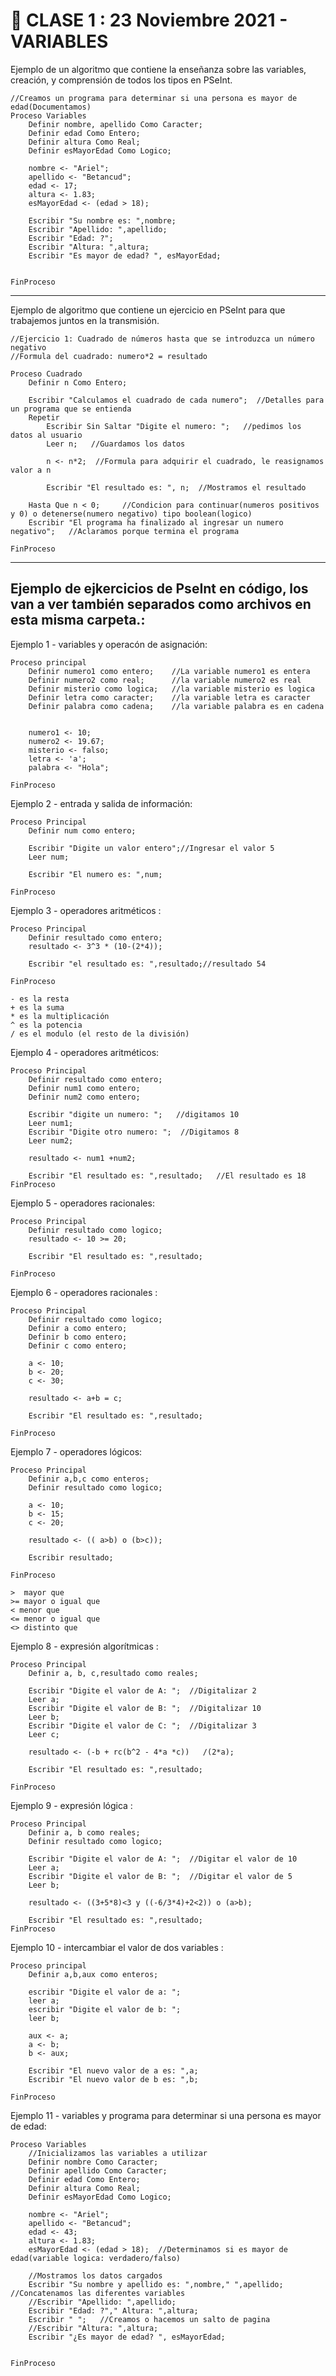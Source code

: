 # :book: CLASE 1 : 23 Noviembre 2021 - VARIABLES

Ejemplo de un algoritmo que contiene la enseñanza sobre las variables, creación, y comprensión de todos los tipos en PSeInt.

```
//Creamos un programa para determinar si una persona es mayor de edad(Documentamos)
Proceso Variables
	Definir nombre, apellido Como Caracter;
	Definir edad Como Entero;
	Definir altura Como Real;
	Definir esMayorEdad Como Logico;
	
	nombre <- "Ariel";
	apellido <- "Betancud";
	edad <- 17;
	altura <- 1.83;
	esMayorEdad <- (edad > 18);
	
	Escribir "Su nombre es: ",nombre;
	Escribir "Apellido: ",apellido;
	Escribir "Edad: ?";
	Escribir "Altura: ",altura;
	Escribir "Es mayor de edad? ", esMayorEdad;
	
	
FinProceso
```

---


Ejemplo de algoritmo que contiene un ejercicio en PSeInt para que trabajemos juntos en la transmisión.


```
//Ejercicio 1: Cuadrado de números hasta que se introduzca un número negativo
//Formula del cuadrado: numero*2 = resultado

Proceso Cuadrado
	Definir n Como Entero;
	
	Escribir "Calculamos el cuadrado de cada numero";  //Detalles para un programa que se entienda
	Repetir
		Escribir Sin Saltar "Digite el numero: ";   //pedimos los datos al usuario
		Leer n;   //Guardamos los datos
		
		n <- n*2;  //Formula para adquirir el cuadrado, le reasignamos valor a n
		
		Escribir "El resultado es: ", n;  //Mostramos el resultado
		
	Hasta Que n < 0;     //Condicion para continuar(numeros positivos y 0) o detenerse(numero negativo) tipo boolean(logico)
	Escribir "El programa ha finalizado al ingresar un numero negativo";   //Aclaramos porque termina el programa
	
FinProceso

```

---

## Ejemplo de ejkercicios de PseInt en código, los van a ver también separados como archivos en esta misma carpeta.:


Ejemplo 1  - variables y operacón de asignación:

```
Proceso principal
	Definir numero1 como entero;    //La variable numero1 es entera
	Definir numero2 como real;      //la variable numero2 es real
	Definir misterio como logica;   //la variable misterio es logica
	Definir letra como caracter;    //la variable letra es caracter
	Definir palabra como cadena;    //la variable palabra es en cadena
	
	
	numero1 <- 10;
	numero2 <- 19.67;
	misterio <- falso;
	letra <- 'a';
	palabra <- "Hola";
	
FinProceso
```

Ejemplo 2 - entrada y salida de información:

```
Proceso Principal
	Definir num como entero;
	
	Escribir "Digite un valor entero";//Ingresar el valor 5
	Leer num;
	
	Escribir "El numero es: ",num;
	
FinProceso
```

Ejemplo 3 - operadores aritméticos :

```
Proceso Principal
	Definir resultado como entero;
	resultado <- 3^3 * (10-(2*4));
	
	Escribir "el resultado es: ",resultado;//resultado 54
	
FinProceso
```

``` 
- es la resta
+ es la suma
* es la multiplicación
^ es la potencia
/ es el modulo (el resto de la división)
```


Ejemplo 4 - operadores aritméticos:

```
Proceso Principal
	Definir resultado como entero;
	Definir num1 como entero;
	Definir num2 como entero;
	
	Escribir "digite un numero: ";   //digitamos 10
	Leer num1;
	Escribir "Digite otro numero: ";  //Digitamos 8
	Leer num2;
	
	resultado <- num1 +num2;
	
	Escribir "El resultado es: ",resultado;   //El resultado es 18
FinProceso

```

Ejemplo 5 - operadores racionales:

```
Proceso Principal
	Definir resultado como logico;
	resultado <- 10 >= 20;
	
	Escribir "El resultado es: ",resultado;
	
FinProceso
```



Ejemplo 6 - operadores racionales :

```
Proceso Principal
	Definir resultado como logico;
	Definir a como entero;
	Definir b como entero;
	Definir c como entero;
	
	a <- 10;
	b <- 20;
	c <- 30;
	
	resultado <- a+b = c;
	
	Escribir "El resultado es: ",resultado;
	
FinProceso
```

Ejemplo 7 - operadores lógicos:

```
Proceso Principal
	Definir a,b,c como enteros;
	Definir resultado como logico;
	
	a <- 10;
	b <- 15;
	c <- 20;
	
	resultado <- (( a>b) o (b>c));
	
	Escribir resultado;
	
FinProceso
```

```
>  mayor que
>= mayor o igual que
< menor que
<= menor o igual que
<> distinto que
```


Ejemplo 8 - expresión algorítmicas :

```
Proceso Principal
	Definir a, b, c,resultado como reales;
	
	Escribir "Digite el valor de A: ";  //Digitalizar 2
	Leer a;
	Escribir "Digite el valor de B: ";  //Digitalizar 10
	Leer b;
	Escribir "Digite el valor de C: ";  //Digitalizar 3
	Leer c;
	
	resultado <- (-b + rc(b^2 - 4*a *c))   /(2*a);
	
	Escribir "El resultado es: ",resultado;
	
FinProceso

```

Ejemplo 9 - expresión lógica :

```
Proceso Principal
	Definir a, b como reales;
	Definir resultado como logico;
	
	Escribir "Digite el valor de A: ";  //Digitar el valor de 10
	Leer a;
	Escribir "Digite el valor de B: ";  //Digitar el valor de 5
	Leer b;
	
	resultado <- ((3+5*8)<3 y ((-6/3*4)+2<2)) o (a>b);
	
	Escribir "El resultado es: ",resultado;
FinProceso
```

Ejemplo 10 - intercambiar el valor de dos variables :

```
Proceso principal
	Definir a,b,aux como enteros;
	
	escribir "Digite el valor de a: ";
	leer a;
	escribir "Digite el valor de b: ";
	leer b;
	
	aux <- a;
	a <- b;
	b <- aux;
	
	Escribir "El nuevo valor de a es: ",a;
	Escribir "El nuevo valor de b es: ",b;
	
FinProceso
```

Ejemplo 11 - variables y programa para determinar si una persona es mayor de edad:

```
Proceso Variables
	//Inicializamos las variables a utilizar
	Definir nombre Como Caracter;
	Definir apellido Como Caracter;
	Definir edad Como Entero;
	Definir altura Como Real;
	Definir esMayorEdad Como Logico;
	
	nombre <- "Ariel";
	apellido <- "Betancud";
	edad <- 43;
	altura <- 1.83;
	esMayorEdad <- (edad > 18);  //Determinamos si es mayor de edad(variable logica: verdadero/falso)
	
	//Mostramos los datos cargados
	Escribir "Su nombre y apellido es: ",nombre," ",apellido;  //Concatenamos las diferentes variables
	//Escribir "Apellido: ",apellido;
	Escribir "Edad: ?"," Altura: ",altura;
	Escribir " ";   //Creamos o hacemos un salto de pagina
	//Escribir "Altura: ",altura;
	Escribir "¿Es mayor de edad? ", esMayorEdad;
	
	
FinProceso

```